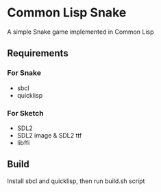 # Common Lisp Snake

A simple Snake game implemented in Common Lisp

## Requirements

### For Snake

- sbcl
- quicklisp

### For Sketch

- SDL2
- SDL2 image & SDL2 ttf
- libffi

## Build

Install sbcl and quicklisp, then run build.sh script
